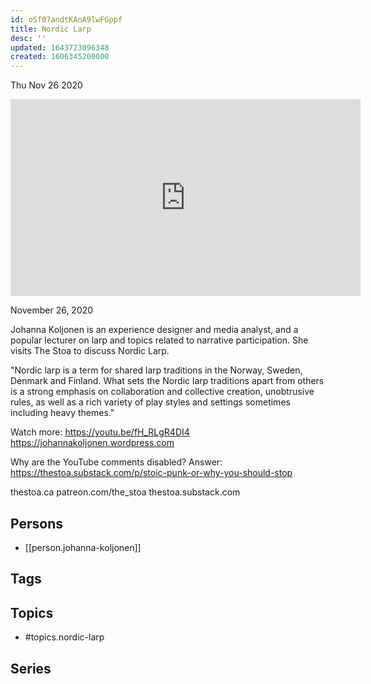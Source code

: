 ```yaml
---
id: oSf07andtKAnA9lwFGppf
title: Nordic Larp
desc: ''
updated: 1643723096348
created: 1606345200000
---
```





Thu Nov 26 2020

<iframe width="560" height="315" src="https://www.youtube.com/embed/ObrMgh_0GvQ" title="Nordic Larp w/ Johanna Koljonen" frameborder="0" allow="accelerometer; autoplay; clipboard-write; encrypted-media; gyroscope; picture-in-picture" allowfullscreen ></iframe>

November 26, 2020

Johanna Koljonen is an experience designer and media analyst, and a popular lecturer on larp and topics related to narrative participation. She visits The Stoa to discuss Nordic Larp.

"Nordic larp is a term for shared larp traditions in the Norway, Sweden, Denmark and Finland. What sets the Nordic larp traditions apart from others is a strong emphasis on collaboration and collective creation, unobtrusive rules, as well as a rich variety of play styles and settings sometimes including heavy themes."

Watch more: https://youtu.be/fH_RLgR4DI4
https://johannakoljonen.wordpress.com

Why are the YouTube comments disabled? Answer: https://thestoa.substack.com/p/stoic-punk-or-why-you-should-stop

thestoa.ca
patreon.com/the_stoa
thestoa.substack.com

## Persons

- [[person.johanna-koljonen]]

## Tags



## Topics

- #topics.nordic-larp

## Series



